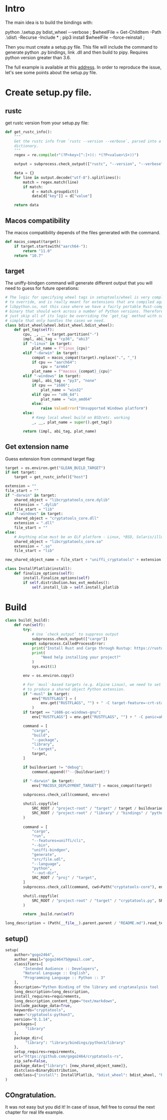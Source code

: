 # Intro

The main idea is to build the bindings with:

python .\setup.py bdist_wheel --verbose ;
$wheelFile = Get-ChildItem -Path .\dist\ -Recurse -Include * ;
pip3 install $wheelFile --force-reinstall ;

Then you must create a setup.py file. This file will include the command to generate python .py bindings, link .dll and then build to pipy. Requires python version greater than 3.6.


The full example is available at this [address](https://github.com/mozilla/uniffi-rs/tree/main/examples/uniffi-rust-to-python-library/src/setup.py). In order to reproduce the issue, let's see some points about the setup.py file.


# Create setup.py file.
## rustc

get rustc version from your setup.py file:

```python
def get_rustc_info():
    """
    Get the rustc info from `rustc --version --verbose`, parsed into a
    dictionary.
    """
    regex = re.compile(r"(?P<key>[^:]+)(: *(?P<value>\S+))")

    output = subprocess.check_output(["rustc", "--version", "--verbose"])

    data = {}
    for line in output.decode("utf-8").splitlines():
        match = regex.match(line)
        if match:
            d = match.groupdict()
            data[d["key"]] = d["value"]

    return data
```

## Macos compatibility

The macos compatibility depends of the files generated with the command. 

```python
def macos_compat(target):
    if target.startswith("aarch64-"):
        return "11.0"
    return "10.7"
```
	
	

## target

The uniffy-bindgen command will generate different output that you will need to guess for future operations:

```python
# The logic for specifying wheel tags in setuptools/wheel is very complex, hard
# to override, and is really meant for extensions that are compiled against
# libpython.so, not this case where we have a fairly portable Rust-compiled
# binary that should work across a number of Python versions. Therefore, we
# just skip all of its logic be overriding the `get_tag` method with something
# simple that only handles the cases we need.
class bdist_wheel(wheel.bdist_wheel.bdist_wheel):
    def get_tag(self):
        cpu, _, __ = target.partition("-")
        impl, abi_tag = "cp36", "abi3"
        if "-linux" in target:
            plat_name = f"linux_{cpu}"
        elif "-darwin" in target:
            compat = macos_compat(target).replace(".", "_")
            if cpu == "aarch64":
                cpu = "arm64"
            plat_name = f"macosx_{compat}_{cpu}"
        elif "-windows" in target:
            impl, abi_tag = "py3", "none"
            if cpu == "i686":
                plat_name = "win32"
            elif cpu == "x86_64":
                plat_name = "win_amd64"
            else:
                raise ValueError("Unsupported Windows platform")
        else:
            # Keep local wheel build on BSD/etc. working
            _, __, plat_name = super().get_tag()

        return (impl, abi_tag, plat_name)
```



## Get extension name

Guess extension from command target flag:

```python
target = os.environ.get("GLEAN_BUILD_TARGET")
if not target:
    target = get_rustc_info()["host"]

extension = "" 
file_start = ""
if "-darwin" in target:
    shared_object = "libcryptatools_core.dylib"
    extension = ".dylib"
    file_start = "lib"
elif "-windows" in target:
    shared_object = "cryptatools_core.dll"
    extension = ".dll"
    file_start = ""
else:
    # Anything else must be an ELF platform - Linux, *BSD, Solaris/illumos
    shared_object = "libcryptatools_core.so"
    extension = ".so"
    file_start = "lib"

new_shared_object_name = file_start + "uniffi_cryptatools" + extension
```



```python
class InstallPlatlib(install):
    def finalize_options(self):
        install.finalize_options(self)
        if self.distribution.has_ext_modules():
            self.install_lib = self.install_platlib
```

# Build

```python
class build(_build):
    def run(self):
        try:
            # Use `check_output` to suppress output
            subprocess.check_output(["cargo"])
        except subprocess.CalledProcessError:
            print("Install Rust and Cargo through Rustup: https://rustup.rs/.")
            print(
                "Need help installing your project?"
            )
            sys.exit(1)

        env = os.environ.copy()

        # For `musl`-based targets (e.g. Alpine Linux), we need to set a flag
        # to produce a shared object Python extension.
        if "-musl" in target:
            env["RUSTFLAGS"] = (
                env.get("RUSTFLAGS", "") + " -C target-feature=-crt-static"
            )
        if target == "i686-pc-windows-gnu":
            env["RUSTFLAGS"] = env.get("RUSTFLAGS", "") + " -C panic=abort"

        command = [
            "cargo",
            "build",
            "--package",
            "library",
            "--target",
            target,
        ]

        if buildvariant != "debug":
            command.append(f"--{buildvariant}")

        if "-darwin" in target:
            env["MACOSX_DEPLOYMENT_TARGET"] = macos_compat(target)
        
        subprocess.check_call(command, env=env)

        shutil.copyfile(
            SRC_ROOT / "project-root" / "target" / target / buildvariant / "deps" / shared_object,
            SRC_ROOT / "project-root" / "library" / "bindings" / "python3" / "loibrary" / new_shared_object_name,
        )
        
        command = [
            "cargo",
            "run",
            "--features=uniffi/cli",
            "--bin",
            "uniffi-bindgen",
            "generate",
            "src/file.udl",
            "--language",
            "python",
            "--out-dir",
            SRC_ROOT / "proj" / "target",
        ]
        subprocess.check_call(command, cwd=Path("cryptatools-core"), env=env)

        shutil.copyfile(
            SRC_ROOT / "project-root" / "target" / "cryptatools.py", SRC_ROOT / "project-root" / "library" / "bindings" / "python3" / "library" / "python3_bindings.py"
        )

        return _build.run(self)

long_description = (Path(__file__).parent.parent / "README.md").read_text()
```


## setup()

```python
setup(
    author="gogo2464",
    author_email="gogo246475@gmail.com",
    classifiers=[
        "Intended Audience :: Developers",
        "Natural Language :: English",
        "Programming Language :: Python :: 3"
    ],
    description="Python Binding of the library and cryptanalysis tool 'cryptatools'.",
    long_description=long_description,
    install_requires=requirements,
    long_description_content_type="text/markdown",
    include_package_data=True,
    keywords="cryptatools",
    name="cryptatools-python3",
    version="0.1.14",
    packages=[
         "library"
    ],
    package_dir={
         "library": "library/bindings/python3/library"
    },
    setup_requires=requirements,
    url="https://github.com/gogo2464/cryptatools-rs",
    zip_safe=False,
    package_data={"library": [new_shared_object_name]},
    distclass=BinaryDistribution,
    cmdclass={"install": InstallPlatlib, "bdist_wheel": bdist_wheel, "build": build},
)
```



## COngratulation.

It was not easy but you did it! In case of issue, fell free to consul the next chapter for real life example.